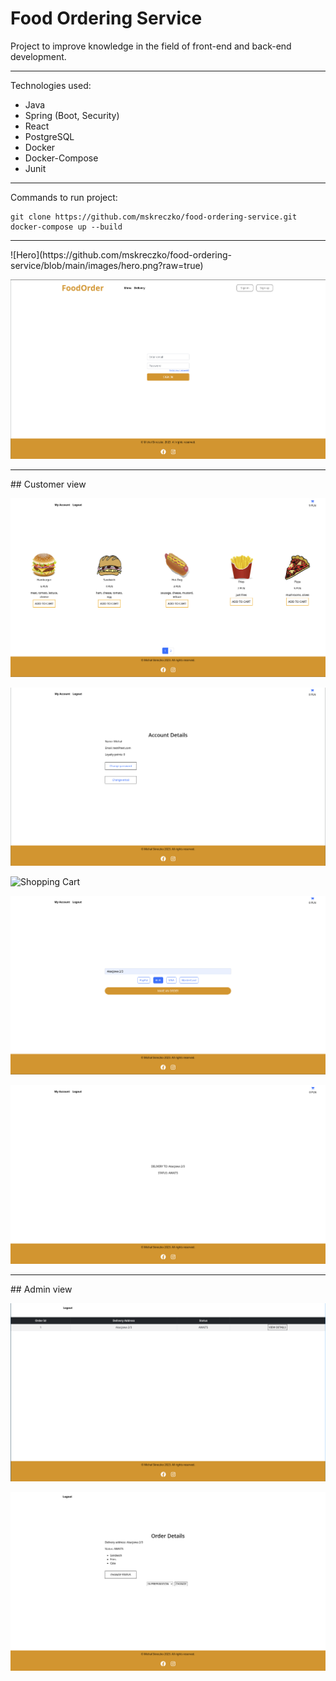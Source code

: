# Food Ordering Service

Project to improve knowledge in the field of front-end and back-end development.
<hr>

Technologies used:
 - Java
 - Spring (Boot, Security)
 - React
 - PostgreSQL
 - Docker
 - Docker-Compose
 - Junit

<hr>

Commands to run project:
```
git clone https://github.com/mskreczko/food-ordering-service.git
docker-compose up --build
```

<hr>
![Hero](https://github.com/mskreczko/food-ordering-service/blob/main/images/hero.png?raw=true)

![Sign in](https://github.com/mskreczko/food-ordering-service/blob/main/images/login.png?raw=true)

<hr>
## Customer view

![Menu](https://github.com/mskreczko/food-ordering-service/blob/main/images/menu.png?raw=true)

![Account Details](https://github.com/mskreczko/food-ordering-service/blob/main/images/account_details.png?raw=true)

![Shopping Cart](https://github.com/mskreczko/food-ordering-service/blob/main/images/shopping_cart?raw=true)

![Payment](https://github.com/mskreczko/food-ordering-service/blob/main/images/payment.png?raw=true)

![User Order Details](https://github.com/mskreczko/food-ordering-service/blob/main/images/user_order_details.png?raw=true)

<hr>
## Admin view

![Admin Orders View](https://github.com/mskreczko/food-ordering-service/blob/main/images/admin_orders_view.png?raw=true)

![Order Editing](https://github.com/mskreczko/food-ordering-service/blob/main/images/order_editing.png?raw=true)
